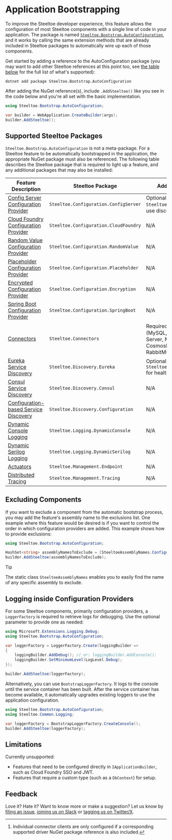 # Application Bootstrapping

To improve the Steeltoe developer experience, this feature allows the configuration of most Steeltoe components with a single line of code in your application. The package is named [`Steeltoe.Bootstrap.AutoConfiguration`](https://github.com/SteeltoeOSS/Steeltoe/tree/main/src/Bootstrap/src/AutoConfiguration), and it works by calling the same extension methods that are already included in Steeltoe packages to automatically wire up each of those components.

Get started by adding a reference to the AutoConfiguration package (you may want to add other Steeltoe references at this point too, see [the table below](#supported-steeltoe-packages) for the full list of what's supported):

```shell
dotnet add package Steeltoe.Bootstrap.AutoConfiguration
```

After adding the NuGet reference(s), include `.AddSteeltoe()` like you see in the code below and you're all set with the basic implementation.

```csharp
using Steeltoe.Bootstrap.AutoConfiguration;

var builder = WebApplication.CreateBuilder(args);
builder.AddSteeltoe();
```

## Supported Steeltoe Packages

`Steeltoe.Bootstrap.AutoConfiguration` is not a meta-package. For a Steeltoe feature to be automatically bootstrapped in the application, the appropriate NuGet package must also be referenced. The following table describes the Steeltoe package that is required to light up a feature, and any additional packages that may also be installed:

| Feature Description | Steeltoe Package | Additional Packages |
| --- | --- | --- |
| [Config Server Configuration Provider](../configuration/config-server-provider.md) | `Steeltoe.Configuration.ConfigServer` | Optional: `Steeltoe.Discovery.Eureka` to use discovery-first |
| [Cloud Foundry Configuration Provider](../configuration/cloud-foundry-provider.md) |`Steeltoe.Configuration.CloudFoundry` |  N/A |
| [Random Value Configuration Provider](../configuration/random-value-provider.md) |`Steeltoe.Configuration.RandomValue` |  N/A |
| [Placeholder Configuration Provider](../configuration/placeholder-provider.md) |`Steeltoe.Configuration.Placeholder` |  N/A |
| [Encrypted Configuration Provider](../configuration/decryption-provider.md) | `Steeltoe.Configuration.Encryption` | N/A |
| [Spring Boot Configuration Provider](../configuration/spring-boot-provider.md) | `Steeltoe.Configuration.SpringBoot` | N/A |
| [Connectors](../connectors/index.md) |`Steeltoe.Connectors` |  Required: Supported driver [^1] (MySQL, PostgreSQL, SQL Server, MongoDB, CosmosDB, Redis/Valkey, RabbitMQ) |
| [Eureka Service Discovery](../discovery/netflix-eureka.md) |`Steeltoe.Discovery.Eureka` | Optional: `Steeltoe.Management.Endpoint` for health checks |
| [Consul Service Discovery](../discovery/hashicorp-consul.md) |`Steeltoe.Discovery.Consul` | N/A |
| [Configuration-based Service Discovery](../discovery/configuration-based.md) |`Steeltoe.Discovery.Configuration` | N/A |
| [Dynamic Console Logging](../logging/dynamic-console-logging.md) | `Steeltoe.Logging.DynamicConsole` | N/A |
| [Dynamic Serilog Logging](../logging/dynamic-serilog-logging.md) | `Steeltoe.Logging.DynamicSerilog` | N/A |
| [Actuators](../management/index.md) | `Steeltoe.Management.Endpoint` | N/A |
| [Distributed Tracing](../tracing/index.md) | `Steeltoe.Management.Tracing` | N/A |

[^1]: Individual connector clients are only configured if a corresponding supported driver NuGet package reference is also included.

## Excluding Components

If you want to exclude a component from the automatic bootstrap process, you may add the feature's assembly name to the exclusions list. One example where this feature would be desired is if you want to control the order in which configuration providers are added. This example shows how to provide exclusions:

```csharp
using Steeltoe.Bootstrap.AutoConfiguration;

HashSet<string> assemblyNamesToExclude = [SteeltoeAssemblyNames.ConfigurationConfigServer];
builder.AddSteeltoe(assemblyNamesToExclude);
```

> [!TIP]
> The static class `SteeltoeAssemblyNames` enables you to easily find the name of any specific assembly to exclude.

## Logging inside Configuration Providers

For some Steeltoe components, primarily configuration providers, a `LoggerFactory` is required to retrieve logs for debugging. Use the optional parameter to provide one as needed:

```csharp
using Microsoft.Extensions.Logging.Debug;
using Steeltoe.Bootstrap.AutoConfiguration;

var loggerFactory = LoggerFactory.Create(loggingBuilder =>
{
    loggingBuilder.AddDebug(); // or: loggingBuilder.AddConsole();
    loggingBuilder.SetMinimumLevel(LogLevel.Debug);
});

builder.AddSteeltoe(loggerFactory);
```

Alternatively, you can use `BootstrapLoggerFactory`. It logs to the console until the service container has been built.
After the service container has become available, it automatically upgrades existing loggers to use the application configuration.

```csharp
using Steeltoe.Bootstrap.AutoConfiguration;
using Steeltoe.Common.Logging;

var loggerFactory = BootstrapLoggerFactory.CreateConsole();
builder.AddSteeltoe(loggerFactory);
```

## Limitations

Currently unsupported:

* Features that need to be configured directly in `IApplicationBuilder`, such as Cloud Foundry SSO and JWT.
* Features that require a custom type (such as a `DbContext`) for setup.

## Feedback

Love it? Hate it? Want to know more or make a suggestion? Let us know by [filing an issue](https://github.com/SteeltoeOSS/Steeltoe/issues/new/choose), [joining us on Slack](https://slack.steeltoe.io/) or [tagging us on Twitter/X](https://x.com/steeltoeoss).
